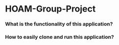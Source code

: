 # HOAM-Group-Project

### What is the functionality of this application?
    
### How to easily clone and run this application? 


